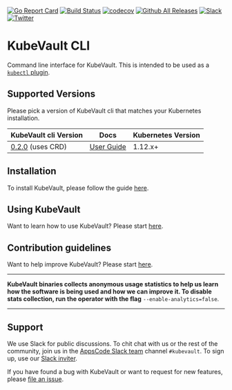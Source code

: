 [![Go Report Card](https://goreportcard.com/badge/kubevault.dev/cli)](https://goreportcard.com/report/kubevault.dev/cli)
[![Build Status](https://travis-ci.org/kubevault/cli.svg?branch=master)](https://travis-ci.org/kubevault/cli)
[![codecov](https://codecov.io/gh/kubevault/cli/branch/master/graph/badge.svg)](https://codecov.io/gh/kubevault/cli)
[![Github All Releases](https://img.shields.io/github/downloads/kubevault/cli/total.svg)](https://github.com/kubevault/cli/releases)
[![Slack](https://slack.appscode.com/badge.svg)](https://slack.appscode.com)
[![Twitter](https://img.shields.io/twitter/follow/kubevault.svg?style=social&logo=twitter&label=Follow)](https://twitter.com/intent/follow?screen_name=KubeVault)

# KubeVault CLI

Command line interface for KubeVault. This is intended to be used as a [`kubectl` plugin](https://kubernetes.io/docs/tasks/extend-kubectl/kubectl-plugins/).

## Supported Versions

Please pick a version of KubeVault cli that matches your Kubernetes installation.

| KubeVault cli Version                                                    | Docs                                                           | Kubernetes Version |
|--------------------------------------------------------------------------|----------------------------------------------------------------|--------------------|
| [0.2.0](https://github.com/kubevault/cli/releases/tag/0.2.0) (uses CRD)  | [User Guide](https://github.com/kubevault/docs/tree/0.2.0)       | 1.12.x+            |

## Installation

To install KubeVault, please follow the guide [here](https://github.com/kubevault/docs/blob/master/docs/setup/README.md).

## Using KubeVault

Want to learn how to use KubeVault? Please start [here](https://github.com/kubevault/docs/blob/master/docs/guides/README.md).

## Contribution guidelines

Want to help improve KubeVault? Please start [here](https://github.com/kubevault/docs/blob/master/docs/CONTRIBUTING.md).

---

**KubeVault binaries collects anonymous usage statistics to help us learn how the software is being used and how we can improve it. To disable stats collection, run the operator with the flag** `--enable-analytics=false`.

---

## Support

We use Slack for public discussions. To chit chat with us or the rest of the community, join us in the [AppsCode Slack team](https://appscode.slack.com/messages/kubevault/) channel `#kubevault`. To sign up, use our [Slack inviter](https://slack.appscode.com/).

If you have found a bug with KubeVault or want to request for new features, please [file an issue](https://github.com/kubevault/project/issues/new).
